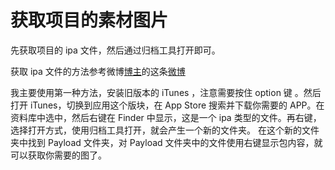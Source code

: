 # 获取项目的素材图片

先获取项目的 ipa 文件，然后通过归档工具打开即可。

获取 ipa 文件的方法参考微博[博主](https://m.weibo.cn/u/5953150140?uid=5953150140)的这条[微博](https://m.weibo.cn/status/4255425501118435?)

我主要使用第一种方法，安装旧版本的 iTunes ，注意需要按住 option 键 。然后打开 iTunes，切换到应用这个版块，在 App Store 搜索并下载你需要的 APP。在资料库中选中，然后右键在 Finder 中显示，这是一个 ipa 类型的文件。再右键，选择打开方式，使用归档工具打开，就会产生一个新的文件夹。 在这个新的文件夹中找到 Payload 文件夹，对 Payload 文件夹中的文件使用右键显示包内容，就可以获取你需要的图了。
